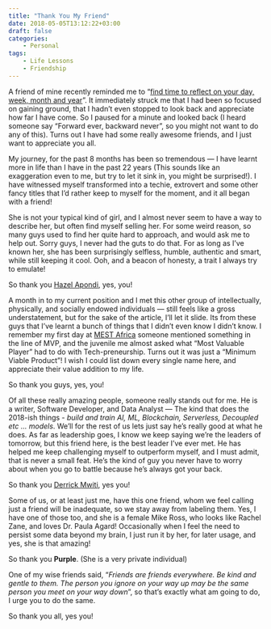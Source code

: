 ```yaml
---
title: "Thank You My Friend"
date: 2018-05-05T13:12:22+03:00
draft: false
categories:
    - Personal
tags:
    - Life Lessons
    - Friendship
---
```



A friend of mine recently reminded me to “[find time to reflect on your day, week, month and year](https://medium.com/@mwitiderrick/quarter-life-lessons-67659927fd0f)”. It immediately struck me that I had been so focused on gaining ground, that I hadn’t even stopped to look back and appreciate how far I have come. So I paused for a minute and looked back (I heard someone say “Forward ever, backward never”, so you might not want to do any of this). Turns out I have had some really awesome friends, and I just want to appreciate you all.

My journey, for the past 8 months has been so tremendous — I have learnt more in life than I have in the past 22 years (This sounds like an exaggeration even to me, but try to let it sink in, you might be surprised!). I have witnessed myself transformed into a techie, extrovert and some other fancy titles that I’d rather keep to myself for the moment, and it all began with a friend!

She is not your typical kind of girl, and I almost never seem to have a way to describe her, but often find myself selling her. For some weird reason, so many guys used to find her quite hard to approach, and would ask me to help out. Sorry guys, I never had the guts to do that. For as long as I’ve known her, she has been surprisingly selfless, humble, authentic and smart, while still keeping it cool. Ooh, and a beacon of honesty, a trait I always try to emulate!

So thank you [Hazel Apondi](https://medium.com/u/93891c73b0d5), yes, you!

A month in to my current position and I met this other group of intellectually, physically, and socially endowed individuals — still feels like a gross understatement, but for the sake of the article, I’ll let it slide. Its from these guys that I’ve learnt a bunch of things that I didn’t even know I didn’t know. I remember my first day at [MEST Africa](https://medium.com/u/40e1b00c8de6) someone mentioned something in the line of MVP, and the juvenile me almost asked what “Most Valuable Player” had to do with Tech-preneurship. Turns out it was just a “Minimum Viable Product”! I wish I could list down every single name here, and appreciate their value addition to my life.

So thank you guys, yes, you!

Of all these really amazing people, someone really stands out for me. He is a writer, Software Developer, and Data Analyst — The kind that does the 2018-ish things - *build and train* *AI, ML, Blockchain, Serverless, Decoupled etc …* *models*. We’ll for the rest of us lets just say he’s really good at what he does. As far as leadership goes, I know we keep saying we’re the leaders of tomorrow, but this friend here, is the best leader I’ve ever met. He has helped me keep challenging myself to outperform myself, and I must admit, that is never a small feat. He’s the kind of guy you never have to worry about when you go to battle because he’s always got your back.

So thank you [Derrick Mwiti](https://medium.com/u/4b814c3bfc04), yes you!

Some of us, or at least just me, have this one friend, whom we feel calling just a friend will be inadequate, so we stay away from labeling them. Yes, I have one of those too, and she is a female Mike Ross, who looks like Rachel Zane, and loves Dr. Paula Agard! Occasionally when I feel the need to persist some data beyond my brain, I just run it by her, for later usage, and yes, she is that amazing!

So thank you **Purple**. (She is a very private individual)

One of my wise friends said, “*Friends are friends everywhere. Be kind and gentle to them. The person you ignore on your way up may be the same person you meet on your way down*”, so that’s exactly what am going to do, I urge you to do the same.

So thank you all, yes you!
